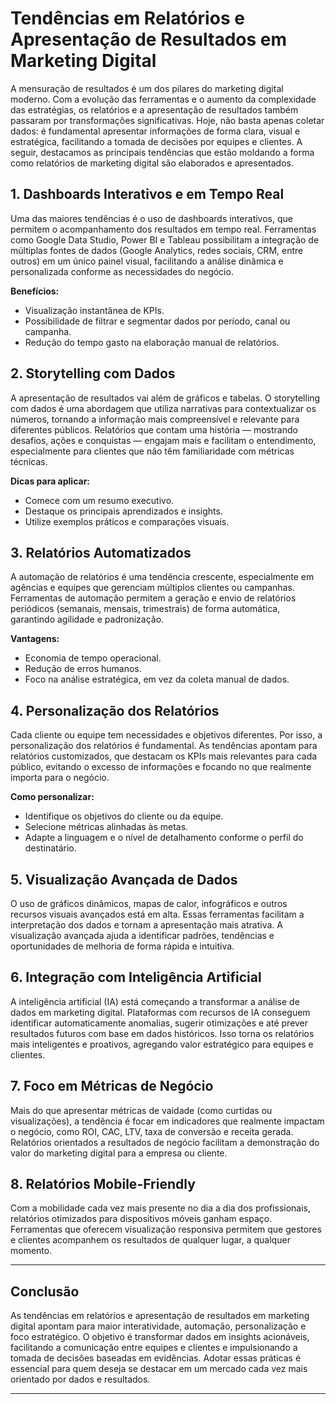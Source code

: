 
# Tendências em Relatórios e Apresentação de Resultados em Marketing Digital

A mensuração de resultados é um dos pilares do marketing digital moderno. Com a evolução das ferramentas e o aumento da complexidade das estratégias, os relatórios e a apresentação de resultados também passaram por transformações significativas. Hoje, não basta apenas coletar dados: é fundamental apresentar informações de forma clara, visual e estratégica, facilitando a tomada de decisões por equipes e clientes. A seguir, destacamos as principais tendências que estão moldando a forma como relatórios de marketing digital são elaborados e apresentados.

## 1. Dashboards Interativos e em Tempo Real

Uma das maiores tendências é o uso de dashboards interativos, que permitem o acompanhamento dos resultados em tempo real. Ferramentas como Google Data Studio, Power BI e Tableau possibilitam a integração de múltiplas fontes de dados (Google Analytics, redes sociais, CRM, entre outros) em um único painel visual, facilitando a análise dinâmica e personalizada conforme as necessidades do negócio.

**Benefícios:**
- Visualização instantânea de KPIs.
- Possibilidade de filtrar e segmentar dados por período, canal ou campanha.
- Redução do tempo gasto na elaboração manual de relatórios.

## 2. Storytelling com Dados

A apresentação de resultados vai além de gráficos e tabelas. O storytelling com dados é uma abordagem que utiliza narrativas para contextualizar os números, tornando a informação mais compreensível e relevante para diferentes públicos. Relatórios que contam uma história — mostrando desafios, ações e conquistas — engajam mais e facilitam o entendimento, especialmente para clientes que não têm familiaridade com métricas técnicas.

**Dicas para aplicar:**
- Comece com um resumo executivo.
- Destaque os principais aprendizados e insights.
- Utilize exemplos práticos e comparações visuais.

## 3. Relatórios Automatizados

A automação de relatórios é uma tendência crescente, especialmente em agências e equipes que gerenciam múltiplos clientes ou campanhas. Ferramentas de automação permitem a geração e envio de relatórios periódicos (semanais, mensais, trimestrais) de forma automática, garantindo agilidade e padronização.

**Vantagens:**
- Economia de tempo operacional.
- Redução de erros humanos.
- Foco na análise estratégica, em vez da coleta manual de dados.

## 4. Personalização dos Relatórios

Cada cliente ou equipe tem necessidades e objetivos diferentes. Por isso, a personalização dos relatórios é fundamental. As tendências apontam para relatórios customizados, que destacam os KPIs mais relevantes para cada público, evitando o excesso de informações e focando no que realmente importa para o negócio.

**Como personalizar:**
- Identifique os objetivos do cliente ou da equipe.
- Selecione métricas alinhadas às metas.
- Adapte a linguagem e o nível de detalhamento conforme o perfil do destinatário.

## 5. Visualização Avançada de Dados

O uso de gráficos dinâmicos, mapas de calor, infográficos e outros recursos visuais avançados está em alta. Essas ferramentas facilitam a interpretação dos dados e tornam a apresentação mais atrativa. A visualização avançada ajuda a identificar padrões, tendências e oportunidades de melhoria de forma rápida e intuitiva.

## 6. Integração com Inteligência Artificial

A inteligência artificial (IA) está começando a transformar a análise de dados em marketing digital. Plataformas com recursos de IA conseguem identificar automaticamente anomalias, sugerir otimizações e até prever resultados futuros com base em dados históricos. Isso torna os relatórios mais inteligentes e proativos, agregando valor estratégico para equipes e clientes.

## 7. Foco em Métricas de Negócio

Mais do que apresentar métricas de vaidade (como curtidas ou visualizações), a tendência é focar em indicadores que realmente impactam o negócio, como ROI, CAC, LTV, taxa de conversão e receita gerada. Relatórios orientados a resultados de negócio facilitam a demonstração do valor do marketing digital para a empresa ou cliente.

## 8. Relatórios Mobile-Friendly

Com a mobilidade cada vez mais presente no dia a dia dos profissionais, relatórios otimizados para dispositivos móveis ganham espaço. Ferramentas que oferecem visualização responsiva permitem que gestores e clientes acompanhem os resultados de qualquer lugar, a qualquer momento.

---

## Conclusão

As tendências em relatórios e apresentação de resultados em marketing digital apontam para maior interatividade, automação, personalização e foco estratégico. O objetivo é transformar dados em insights acionáveis, facilitando a comunicação entre equipes e clientes e impulsionando a tomada de decisões baseadas em evidências. Adotar essas práticas é essencial para quem deseja se destacar em um mercado cada vez mais orientado por dados e resultados.

---
```